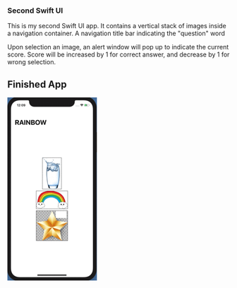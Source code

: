 ### Second Swift UI

This is my second Swift UI app. It contains a vertical stack of images inside a navigation container.
A navigation title bar indicating the "question" word

Upon selection an image, an alert window will pop up to indicate the current score.
Score will be increased by 1 for correct answer, and decrease by 1 for wrong selection.

## Finished App
![Finished App](https://github.com/dtnnguyen/SwiftUISecond/blob/master/swiftUITwo.gif)
